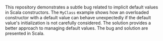 This repository demonstrates a subtle bug related to implicit default values in Scala constructors. The `MyClass` example shows how an overloaded constructor with a default value can behave unexpectedly if the default value's initialization is not carefully considered. The solution provides a better approach to managing default values. The bug and solution are presented in Scala.